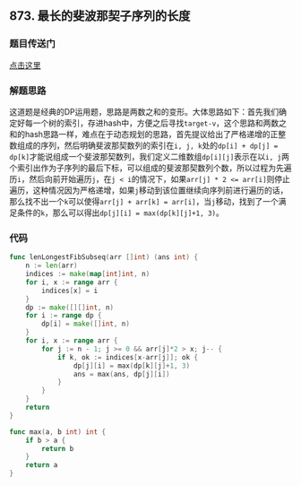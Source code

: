 ## 873. 最长的斐波那契子序列的长度

### 题目传送门

[点击这里](https://leetcode.cn/problems/length-of-longest-fibonacci-subsequence/)

### 解题思路

这道题是经典的DP运用题，思路是两数之和的变形。大体思路如下：首先我们确定好每一个树的索引，存进hash中，方便之后寻找`target-v`，这个思路和两数之和的hash思路一样，难点在于动态规划的思路，首先提议给出了严格递增的正整数组成的序列，然后明确斐波那契数列的索引在`i, j, k`处的`dp[i] + dp[j] = dp[k]`才能说组成一个斐波那契数列，我们定义二维数组`dp[i][j]`表示在以`i, j`两个索引出作为子序列的最后下标，可以组成的斐波那契数列个数，所以过程为先遍历`i`，然后向前开始遍历`j`，在`j < i`的情况下，如果`arr[j] * 2 <= arr[i]`则停止遍历，这种情况因为严格递增，如果`j`移动到该位置继续向序列前进行遍历的话，那么找不出一个`k`可以使得`arr[j] + arr[k] = arr[i]`，当`j`移动，找到了一个满足条件的`k`，那么可以得出`dp[j][i] = max(dp[k][j]+1, 3)`。


### 代码

```go
func lenLongestFibSubseq(arr []int) (ans int) {
    n := len(arr)
    indices := make(map[int]int, n)
    for i, x := range arr {
        indices[x] = i
    }
    dp := make([][]int, n)
    for i := range dp {
        dp[i] = make([]int, n)
    }
    for i, x := range arr {
        for j := n - 1; j >= 0 && arr[j]*2 > x; j-- {
            if k, ok := indices[x-arr[j]]; ok {
                dp[j][i] = max(dp[k][j]+1, 3)
                ans = max(ans, dp[j][i])
            }
        }
    }
    return
}

func max(a, b int) int {
    if b > a {
        return b
    }
    return a
}
```